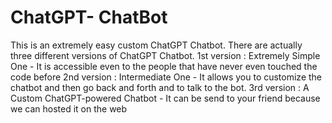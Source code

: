# ChatGPT- ChatBot
This is an extremely easy custom ChatGPT Chatbot.
There are actually three different versions of ChatGPT Chatbot.
1st version : Extremely Simple One - It is accessible even to the people that have never even touched the code before
2nd version : Intermediate One - It allows you to customize the chatbot and then go back and forth and to talk to the bot.
3rd version : A Custom ChatGPT-powered Chatbot - It can be send to your friend because we can hosted it on the web
